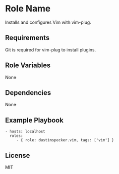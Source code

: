 Role Name
=========

Installs and configures Vim with vim-plug.

Requirements
------------

Git is required for vim-plug to install plugins.

Role Variables
--------------

None

Dependencies
------------

None

Example Playbook
----------------

    - hosts: localhost
      roles:
         - { role: dustinspecker.vim, tags: ['vim'] }

License
-------

MIT
